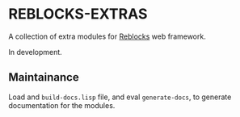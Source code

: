 # REBLOCKS-EXTRAS

A collection of extra modules for [Reblocks](https://40ants.com/reblocks/) web framework.

In development.

## Maintainance

Load and `build-docs.lisp` file, and eval `generate-docs`, to generate documentation for the modules.
